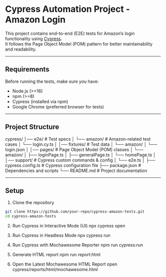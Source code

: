 # Cypress Automation Project - Amazon Login

This project contains end-to-end (E2E) tests for Amazon’s login functionality using [Cypress](https://www.cypress.io/).  
It follows the Page Object Model (POM) pattern for better maintainability and readability.

---

## Requirements

Before running the tests, make sure you have:

- Node.js (>=16)
- npm (>=8)
- Cypress (installed via npm)
- Google Chrome (preferred browser for tests)

---

## Project Structure

cypress/
│── e2e/ # Test specs
│ └── amazon/ # Amazon-related test cases
│ └── login.cy.ts
│
│── fixtures/ # Test data
│ └── amazon/
│ └── login.json
│
│── pages/ # Page Object Model (POM) classes
│ └── amazon/
│ ├── loginPage.ts
│ ├── generalPage.ts
│ └── homePage.ts
│
│── support/ # Cypress custom commands & config
│ └── e2e.ts
│
├── cypress.config.ts # Cypress configuration file
├── package.json # Dependencies and scripts
└── README.md # Project documentation

---

## Setup

1. Clone the repository

```bash
git clone https://github.com/your-repo/cypress-amazon-tests.git
cd cypress-amazon-tests
```

2. Run Cypress in Interactive Mode (UI)
   npx cypress open

3. Run Cypress in Headless Mode
   npx cypress run

4. Run Cypress with Mochawesome Reporter
   npm run cypress:run

5. Generate HTML report
   npm run report:html

5. Open the Latest Mochawesome HTML Report
   open cypress/reports/html/mochawesome.html 

